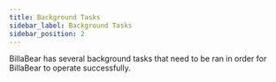 ```yaml
---
title: Background Tasks
sidebar_label: Background Tasks
sidebar_position: 2
---
```

BillaBear has several background tasks that need to be ran in order for BillaBear to operate successfully.